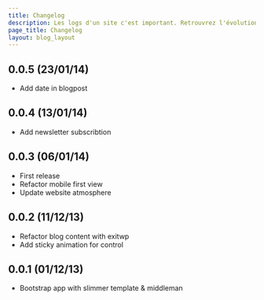 ```yaml
---
title: Changelog
description: Les logs d'un site c'est important. Retrouvrez l'évolution des déploiements dans ce CHANGELOG.
page_title: Changelog
layout: blog_layout
---
```


## 0.0.5 (23/01/14)

* Add date in blogpost

## 0.0.4 (13/01/14)

* Add newsletter subscribtion

## 0.0.3 (06/01/14)

* First release
* Refactor mobile first view
* Update website atmosphere

## 0.0.2 (11/12/13)

* Refactor blog content with exitwp
* Add sticky animation for control

## 0.0.1 (01/12/13)

* Bootstrap app with slimmer template & middleman
